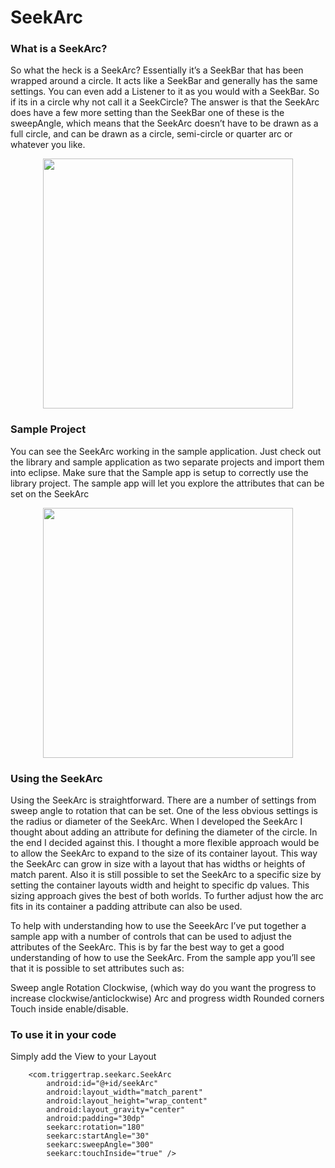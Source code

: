 SeekArc
=======

### What is a SeekArc?

So what the heck is a SeekArc? Essentially it’s a SeekBar that has been wrapped around a circle. It acts like a SeekBar and generally has the same settings. You can even add a Listener to it as you would with a SeekBar. So if its in a circle why not call it a SeekCircle? The answer is that the SeekArc does have a few more setting than the SeekBar one of these is the sweepAngle, which means that the SeekArc doesn’t have to be drawn as a full circle, and can be drawn as a circle, semi-circle  or quarter arc or whatever you like.

<div align="center">
  <img height="400px" src="https://github.com/neild001/SeekArc/blob/master/raw/arc_sweeps.png"/>
</div>

### Sample Project

You can see the SeekArc working in the sample application. Just check out the library and sample application as two separate projects and import them into eclipse. Make sure that the Sample app is setup to correctly use the library project. The sample app will let you explore the attributes that can be set on the SeekArc

<div align="center">
  <img height="400px" src="https://github.com/neild001/SeekArc/blob/master/raw/sample_app.png"/>
</div>

### Using the SeekArc

Using the SeekArc is straightforward. There are a number of settings from sweep angle to rotation that can be set. One of the less obvious settings is the radius or diameter of the SeekArc. When I developed the SeekArc I thought about adding an attribute for defining the diameter of the circle. In the end I decided against this. I thought a more flexible approach would be to allow the SeekArc to expand to the size of  its container layout. This way the SeekArc can grow in size with a layout that has widths or heights of match parent. Also it is still possible to set the SeekArc to a specific size by setting the container layouts width and height to specific dp values. This sizing approach gives the best of both worlds. To further adjust how the arc fits in its container a padding attribute can also be used.

To help with understanding how to use the SeeekArc I’ve put together a sample app with a number of controls that can be used to adjust the attributes of the SeekArc. This is by far the best way to get a good understanding of how to use the SeekArc. From the sample app you’ll see that it is possible to set attributes such as:

Sweep angle
Rotation
Clockwise, (which way do you want the progress to increase clockwise/anticlockwise)
Arc and progress width
Rounded corners
Touch inside enable/disable.


### To use it in your code

Simply add the View to your Layout

        <com.triggertrap.seekarc.SeekArc
            android:id="@+id/seekArc"
            android:layout_width="match_parent"
            android:layout_height="wrap_content"
            android:layout_gravity="center"
            android:padding="30dp"
            seekarc:rotation="180"
            seekarc:startAngle="30"
            seekarc:sweepAngle="300"
            seekarc:touchInside="true" />



